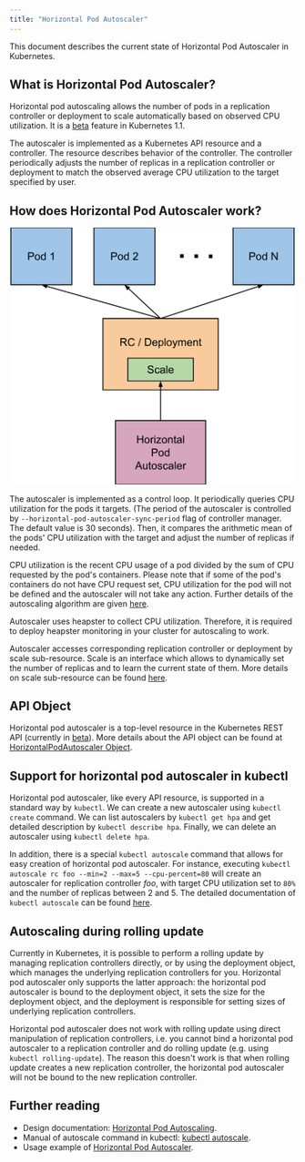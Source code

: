 ```yaml
---
title: "Horizontal Pod Autoscaler"
---
```

This document describes the current state of Horizontal Pod Autoscaler in Kubernetes.

## What is Horizontal Pod Autoscaler?

Horizontal pod autoscaling allows the number of pods in a replication controller or deployment
to scale automatically based on observed CPU utilization.
It is a [beta](../api.html#api-versioning) feature in Kubernetes 1.1.

The autoscaler is implemented as a Kubernetes API resource and a controller.
The resource describes behavior of the controller.
The controller periodically adjusts the number of replicas in a replication controller or deployment
to match the observed average CPU utilization to the target specified by user.


## How does Horizontal Pod Autoscaler work?

![Horizontal Pod Autoscaler diagram](/images/docs/horizontal-pod-autoscaler.svg)

The autoscaler is implemented as a control loop.
It periodically queries CPU utilization for the pods it targets.
(The period of the autoscaler is controlled by `--horizontal-pod-autoscaler-sync-period` flag of controller manager.
The default value is 30 seconds).
Then, it compares the arithmetic mean of the pods' CPU utilization with the target and adjust the number of replicas if needed.

CPU utilization is the recent CPU usage of a pod divided by the sum of CPU requested by the pod's containers.
Please note that if some of the pod's containers do not have CPU request set,
CPU utilization for the pod will not be defined and the autoscaler will not take any action.
Further details of the autoscaling algorithm are given [here](../design/horizontal-pod-autoscaler.html#autoscaling-algorithm).

Autoscaler uses heapster to collect CPU utilization.
Therefore, it is required to deploy heapster monitoring in your cluster for autoscaling to work.

Autoscaler accesses corresponding replication controller or deployment by scale sub-resource.
Scale is an interface which allows to dynamically set the number of replicas and to learn the current state of them.
More details on scale sub-resource can be found [here](../design/horizontal-pod-autoscaler.html#scale-subresource).


## API Object

Horizontal pod autoscaler is a top-level resource in the Kubernetes REST API (currently in [beta](../api.html#api-versioning)).
More details about the API object can be found at
[HorizontalPodAutoscaler Object](../design/horizontal-pod-autoscaler.html#horizontalpodautoscaler-object).

## Support for horizontal pod autoscaler in kubectl

Horizontal pod autoscaler, like every API resource, is supported in a standard way by `kubectl`.
We can create a new autoscaler using `kubectl create` command.
We can list autoscalers by `kubectl get hpa` and get detailed description by `kubectl describe hpa`.
Finally, we can delete an autoscaler using `kubectl delete hpa`.

In addition, there is a special `kubectl autoscale` command that allows for easy creation of horizontal pod autoscaler.
For instance, executing `kubectl autoscale rc foo --min=2 --max=5 --cpu-percent=80`
will create an autoscaler for replication controller *foo*, with target CPU utilization set to `80%`
and the number of replicas between 2 and 5.
The detailed documentation of `kubectl autoscale` can be found [here](kubectl/kubectl_autoscale).


## Autoscaling during rolling update

Currently in Kubernetes, it is possible to perform a rolling update by managing replication controllers directly,
or by using the deployment object, which manages the underlying replication controllers for you.
Horizontal pod autoscaler only supports the latter approach: the horizontal pod autoscaler is bound to the deployment object,
it sets the size for the deployment object, and the deployment is responsible for setting sizes of underlying replication controllers.

Horizontal pod autoscaler does not work with rolling update using direct manipulation of replication controllers,
i.e. you cannot bind a horizontal pod autoscaler to a replication controller and do rolling update (e.g. using `kubectl rolling-update`).
The reason this doesn't work is that when rolling update creates a new replication controller,
the horizontal pod autoscaler will not be bound to the new replication controller.


## Further reading

* Design documentation: [Horizontal Pod Autoscaling](../design/horizontal-pod-autoscaler).
* Manual of autoscale command in kubectl: [kubectl autoscale](kubectl/kubectl_autoscale).
* Usage example of [Horizontal Pod Autoscaler](horizontal-pod-autoscaling/README).





